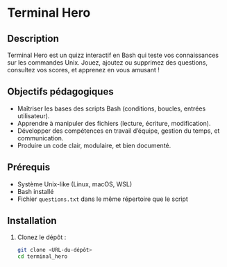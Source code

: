 # Terminal Hero

## Description

Terminal Hero est un quizz interactif en Bash qui teste vos connaissances sur les commandes Unix. Jouez, ajoutez ou supprimez des questions, consultez vos scores, et apprenez en vous amusant !

## Objectifs pédagogiques

- Maîtriser les bases des scripts Bash (conditions, boucles, entrées utilisateur).
- Apprendre à manipuler des fichiers (lecture, écriture, modification).
- Développer des compétences en travail d’équipe, gestion du temps, et communication.
- Produire un code clair, modulaire, et bien documenté.

## Prérequis

- Système Unix-like (Linux, macOS, WSL)
- Bash installé
- Fichier `questions.txt` dans le même répertoire que le script

## Installation

1. Clonez le dépôt :

   ```bash
   git clone <URL-du-dépôt>
   cd terminal_hero
